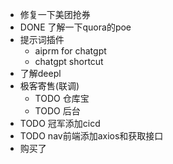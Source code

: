 - 修复一下美团抢券
- DONE 了解一下quora的poe
- 提示词插件
	- aiprm for chatgpt
	- chatgpt shortcut
- 了解deepl
- 极客寄售(联调)
	- TODO 仓库宝
	- TODO 后台
- TODO 冠军添加cicd
- TODO nav前端添加axios和获取接口
- 购买了